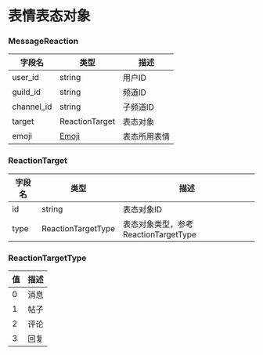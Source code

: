 # 表情表态对象

### MessageReaction

| 字段名        | 类型                               | 描述     |
| ---        | ---                              | ---    |
| user_id    | string                           | 用户ID   |
| guild_id   | string                           | 频道ID   |
| channel_id | string                           | 子频道ID  |
| target     | ReactionTarget                   | 表态对象   |
| emoji      | [Emoji](../emoji/model.md#Emoji) | 表态所用表情 |


### ReactionTarget

| 字段名  | 类型                 | 描述                           |
| ---  | ---                | ---                          |
| id   | string             | 表态对象ID                       |
| type | ReactionTargetType | 表态对象类型，参考 ReactionTargetType |

### ReactionTargetType

| 值   | 描述  |
| --- | --- |
| 0   | 消息  |
| 1   | 帖子  |
| 2   | 评论  |
| 3   | 回复  |

